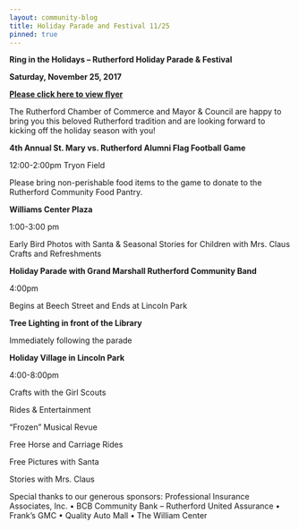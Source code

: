 ```yaml
---
layout: community-blog
title: Holiday Parade and Festival 11/25 
pinned: true
---
```


**Ring in the Holidays – Rutherford Holiday Parade & Festival**

**Saturday, November 25, 2017**


[**Please click here to view flyer**](https://storage.googleapis.com/static.rutherford-nj.com/community-events/RutherfordHolidayFest_8.5x11_2017.pdf)

The Rutherford Chamber of Commerce and Mayor & Council are happy to bring you this beloved Rutherford tradition and are looking forward to kicking off the holiday season with you! 

**4th Annual St. Mary vs. Rutherford Alumni Flag Football Game**

12:00-2:00pm Tryon Field

Please bring non-perishable food items to the game to donate to 
the Rutherford Community Food Pantry. 

**Williams Center Plaza**

1:00-3:00 pm

Early Bird Photos with Santa & Seasonal Stories for Children with Mrs. Claus
Crafts and Refreshments

**Holiday Parade with Grand Marshall Rutherford Community Band**

4:00pm

Begins at Beech Street and Ends at Lincoln Park

**Tree Lighting in front of the Library**

Immediately following the parade 

**Holiday Village in Lincoln Park**

4:00-8:00pm

Crafts with the Girl Scouts

Rides & Entertainment

“Frozen” Musical Revue

Free Horse and Carriage Rides

Free Pictures with Santa

Stories with Mrs. Claus

Special thanks to our generous sponsors:
Professional Insurance Associates, Inc. • BCB Community Bank – Rutherford
United Assurance • Frank’s GMC • Quality Auto Mall • The William Center
